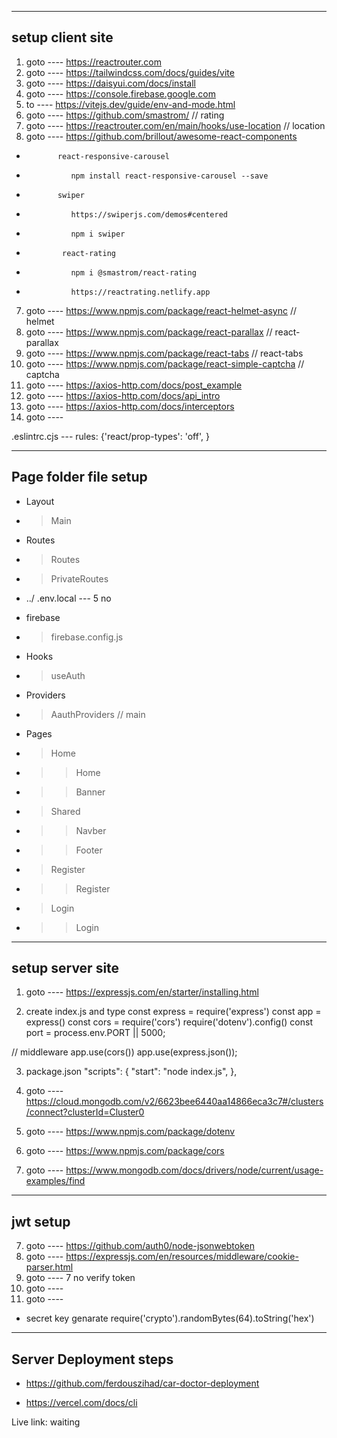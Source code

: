   -----------------
  setup client site
  -----------------

  1. goto ---- https://reactrouter.com
  2. goto ---- https://tailwindcss.com/docs/guides/vite
  3. goto ---- https://daisyui.com/docs/install
  4. goto ---- https://console.firebase.google.com
  5. to ---- https://vitejs.dev/guide/env-and-mode.html
  6. goto ---- https://github.com/smastrom/   // rating
  6. goto ---- https://reactrouter.com/en/main/hooks/use-location // location
  7. goto ---- https://github.com/brillout/awesome-react-components
  *            react-responsive-carousel
  *               npm install react-responsive-carousel --save
  *            swiper
  *               https://swiperjs.com/demos#centered
  *               npm i swiper
  *             react-rating
  *               npm i @smastrom/react-rating
  *               https://reactrating.netlify.app
  7. goto ---- https://www.npmjs.com/package/react-helmet-async  // helmet
  7. goto ---- https://www.npmjs.com/package/react-parallax  // react-parallax
  7. goto ---- https://www.npmjs.com/package/react-tabs  // react-tabs
  7. goto ---- https://www.npmjs.com/package/react-simple-captcha // captcha
  7. goto ---- https://axios-http.com/docs/post_example
  8. goto ---- https://axios-http.com/docs/api_intro
  8. goto ---- https://axios-http.com/docs/interceptors
  8. goto ---- 


  .eslintrc.cjs ---  rules: {'react/prop-types': 'off', }

  
  -----------------
  Page folder file setup
  -----------------
  * Layout
  *  >Main

  * Routes
  *  >Routes
  *  >PrivateRoutes

  * ../ .env.local --- 5 no
  * firebase
  *  >firebase.config.js

  * Hooks
  *  >useAuth

  * Providers
  *  >AauthProviders
      <AauthProviders> // main
        <RouterProvider router={router} />
      </AauthProviders>

  * Pages
  *  >Home
  *   >>Home
  *   >>Banner
  *  >Shared
  *   >>Navber
  *   >>Footer

  *  >Register
  *   >>Register
  *  >Login
  *   >>Login









  -----------------
  setup server site
  -----------------

  1. goto ---- https://expressjs.com/en/starter/installing.html

  2. create index.js and type
  const express = require('express')
  const app = express()
  const cors = require('cors')
  require('dotenv').config()
  const port = process.env.PORT || 5000;

  // middleware
  app.use(cors())
  app.use(express.json());

  3. package.json
  "scripts": {
      "start": "node index.js",
    },

  4. goto ---- https://cloud.mongodb.com/v2/6623bee6440aa14866eca3c7#/clusters/connect?clusterId=Cluster0
  5. goto ---- https://www.npmjs.com/package/dotenv
  9. goto ---- https://www.npmjs.com/package/cors
  6. goto ---- https://www.mongodb.com/docs/drivers/node/current/usage-examples/find


  -----------------
  jwt setup
  -----------------
  7. goto ---- https://github.com/auth0/node-jsonwebtoken
  8. goto ---- https://expressjs.com/en/resources/middleware/cookie-parser.html
  10. goto ---- 7 no verify token
  11. goto ---- 
  12. goto ---- 



  * secret key genarate
  require('crypto').randomBytes(64).toString('hex')



  -------------------
  Server Deployment steps
  --------------------------

  *  https://github.com/ferdouszihad/car-doctor-deployment

  * https://vercel.com/docs/cli

  Live link:
  waiting